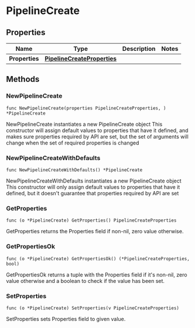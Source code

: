 # PipelineCreate

## Properties

|Name | Type | Description | Notes|
|------------ | ------------- | ------------- | -------------|
|**Properties** | [**PipelineCreateProperties**](PipelineCreateProperties.md) |  | |

## Methods

### NewPipelineCreate

`func NewPipelineCreate(properties PipelineCreateProperties, ) *PipelineCreate`

NewPipelineCreate instantiates a new PipelineCreate object
This constructor will assign default values to properties that have it defined,
and makes sure properties required by API are set, but the set of arguments
will change when the set of required properties is changed

### NewPipelineCreateWithDefaults

`func NewPipelineCreateWithDefaults() *PipelineCreate`

NewPipelineCreateWithDefaults instantiates a new PipelineCreate object
This constructor will only assign default values to properties that have it defined,
but it doesn't guarantee that properties required by API are set

### GetProperties

`func (o *PipelineCreate) GetProperties() PipelineCreateProperties`

GetProperties returns the Properties field if non-nil, zero value otherwise.

### GetPropertiesOk

`func (o *PipelineCreate) GetPropertiesOk() (*PipelineCreateProperties, bool)`

GetPropertiesOk returns a tuple with the Properties field if it's non-nil, zero value otherwise
and a boolean to check if the value has been set.

### SetProperties

`func (o *PipelineCreate) SetProperties(v PipelineCreateProperties)`

SetProperties sets Properties field to given value.



